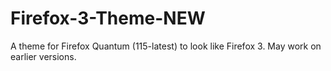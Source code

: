 # Firefox-3-Theme-NEW
A theme for Firefox Quantum (115-latest) to look like Firefox 3. May work on earlier versions.
